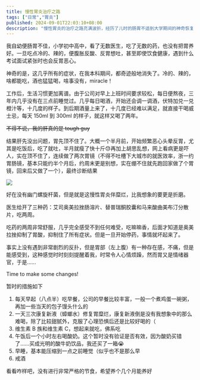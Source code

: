 ```yaml
---
title: 慢性胃炎治疗之路
tags: ["日常","胃炎"]
published: 2024-09-01T22:03:10+08:00
description: "慢性胃炎的治疗之路充满波折，经历了儿时的肠胃不适到大学期间的神奇恢复，再到职场生活中的放纵与反复发作，胃部的痛苦成为了生活中的常态。尽管早年的症状在一段时间内神奇消失，但随着熬夜与饮酒的习惯加重，胃的警报再次响起，频繁的恶心和反胃让生活变得难以忍受。在经历了多次的医疗检查与反思后，终于开始认真对待这段漫长而复杂的治疗过程。"
---
```

我自幼便肠胃不佳，小学初中高中，看了无数医生，吃了无数的药，也没有把胃养好。一旦吃点冷的、辣的，便腹胀反酸、反胃想吐，甚至即使饮食健康，遇到什么考试面试紧张时也会反胃恶心。

神奇的是，这几乎所有的症状，在我本科期间，都奇迹般地消失了。冷的、辣的，啥都能吃，酒也猛猛喝，啥事没有，miracle！

工作后，生活习惯更加离谱。由于公司对早上上班时间要求较松，每日便熬夜，三年内几乎没有在三点前睡觉过。几乎每日喝酒，开始还会调一调酒，伏特加兑一兑橙汁等，十几度的样子。到后期酒量上来了，十几度已经难以满足，就直接干喝威士忌，每天 150ml 到 300ml 的样子，就这样又喝了两年。

~~不得不说，我的肝真的是 tough guy~~

结果肝先没出问题，胃先顶不住了。大概一个半月前，开始频繁恶心头晕反胃，尤其是吃饭后，吃了就吐，半月就瘦了快十斤😓再加上胡思乱想，网上看病更是吓人，实在顶不住了，连续做了两次胃镜（不得不吐槽下大城市的就医效率，浙一约胃肠镜，基本只能约半个月后，约周末更是别想，实在绷不住就先跑回家做了个胃镜，回来后又做了一个），最终诊断结果

![](https://blog-img.shinya.click/截屏2024-09-01%2023.16.50.png)

好在没有幽门螺旋杆菌，但是就是这慢性胃炎伴糜烂，比我想象的要更是折磨。

医生给开了三种药：艾司奥美拉挫肠溶片、替普瑞酮胶囊和马来酸曲美布汀分散片，吃两周。

吃药的两周非常舒服，几乎完全感受不到任何难受，吃嘛嘛香，后面才知道是奥美拉挫抑制了胃酸，抑制住了所有症状。但是一旦开始停药，事情就坏起来了。

事实上没有遇到非常剧烈的反扑，但是胃部（左上腹）有一种存在感，不痛，但是能感受到，这种感觉时时刻刻提醒着我，时常令人心情烦躁，然而胃又是情绪器官，于是……

Time to make some changes!

暂时的措施如下

1. 每天早起（八点半）吃早餐，公司的早餐比较丰富，一般一个煮鸡蛋一碗粥，再加一些当天的包子馒头什么的
2. 一天三次康复新液（蟑螂水）修复胃糜烂，康复新液倒是没有我想象中的那么难喝，除了比较甜腻外，克服了心理恐惧后还是比较好喝的（
3. 维生素 B 族和维生素 C，想起来就吃，佛系吃
4. 午饭后一个小时左右喝酸奶。这个暂时没有验证是否有效，因为酸奶买错了……买成光明的酸牛奶饮品，我还买了一箱😭
5. 早睡，基本能压缩到一点之前睡觉（似乎也不是那么早
6. 戒酒

看看咋样吧，没有进行非常严格的节食，希望养个几个月能养好